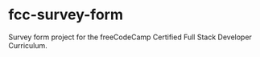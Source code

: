 # fcc-survey-form
Survey form project for the freeCodeCamp Certified Full Stack Developer Curriculum.
